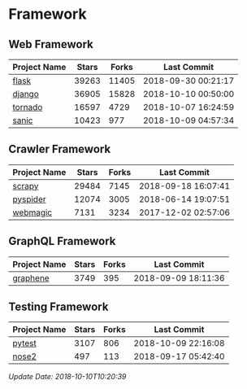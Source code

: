 # Framework

## Web Framework

| Project Name | Stars | Forks | Last Commit |
| ------------ | ----- | ----- | ----------- |
| [flask](https://github.com/pallets/flask) | 39263 | 11405 | 2018-09-30 00:21:17 |
| [django](https://github.com/django/django) | 36905 | 15828 | 2018-10-10 00:50:00 |
| [tornado](https://github.com/tornadoweb/tornado) | 16597 | 4729 | 2018-10-07 16:24:59 |
| [sanic](https://github.com/huge-success/sanic) | 10423 | 977 | 2018-10-09 04:57:34 |

## Crawler Framework

| Project Name | Stars | Forks | Last Commit |
| ------------ | ----- | ----- | ----------- |
| [scrapy](https://github.com/scrapy/scrapy) | 29484 | 7145 | 2018-09-18 16:07:41 |
| [pyspider](https://github.com/binux/pyspider) | 12074 | 3005 | 2018-06-14 19:07:51 |
| [webmagic](https://github.com/code4craft/webmagic) | 7131 | 3234 | 2017-12-02 02:57:06 |

## GraphQL Framework

| Project Name | Stars | Forks | Last Commit |
| ------------ | ----- | ----- | ----------- |
| [graphene](https://github.com/graphql-python/graphene) | 3749 | 395 | 2018-09-09 18:11:36 |

## Testing Framework

| Project Name | Stars | Forks | Last Commit |
| ------------ | ----- | ----- | ----------- |
| [pytest](https://github.com/pytest-dev/pytest) | 3107 | 806 | 2018-10-09 22:16:08 |
| [nose2](https://github.com/nose-devs/nose2) | 497 | 113 | 2018-09-17 05:42:40 |

*Update Date: 2018-10-10T10:20:39*